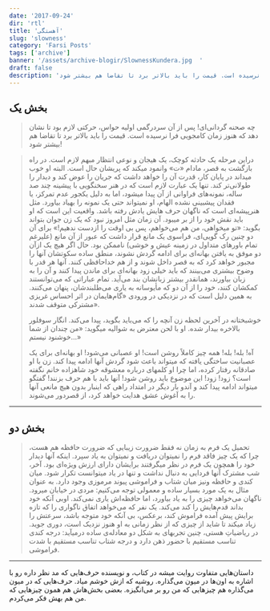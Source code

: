 ```yaml
---
date: '2017-09-24'
dir: 'rtl'
title: 'آهستگی'
slug: 'slowness'
category: 'Farsi Posts'
tags: ['archive']
banner: '/assets/archive-blogir/SlownessKundera.jpg  '
draft: false
description: 'چه صحنه گردانی‌ای! پس از آن سردرگمی اولیه حواس، حرکتی لازم بود تا نشان دهد که هنوز زمان کامجویی فرا نرسیده است. قیمت را باید بالاتر برد تا تقاضا هم بیشتر شود!'
---
```


## بخش یک

> چه صحنه گردانی‌ای! پس از آن سردرگمی اولیه حواس، حرکتی لازم بود تا نشان دهد که هنوز زمان کامجویی فرا نرسیده است. قیمت را باید بالاتر برد تا تقاضا هم بیشتر شود!

> دراین مرحله یک حادثه کوچک، یک هیجان و نوعی انتظار مبهم لازم است. در راه بازگشت به قصر، مادام «ت» وانمود میکند که پریشان حال است. البته او خوب میداند در پایان کار، قدرت آن را خواهد داشت که جریان را عوض کند و دیدار را طولانی‌تر کند. تنها یک عبارت لازم است که در هنر سخنگویی با پیشینه چند صد ساله، نمونه‌های فراوانی از آن پیدا میشود، اما به دلیل یکجور عدم تمرکز، یا فقدان پیشبینی نشده الهام، او نمیتواند حتی یک نمونه را بهیاد بیاورد. مثل هنرپیشه‌ای است که ناگهان حرف هایش یادش رفته باشد. واقعیت این است که او باید نقش خود را از بر میبود. آن زمان مثل امروز نبود که یک زن جوان بتواند بگوید: «تو میخواهی، من هم می‌خواهم، پس بی اوقت را ازدست ندهیم!» برای آن دو چنین رک گویی‌ای، فراسوی یک مانع قرار داشت که عبور از آن مانع (علیرغم تمام باورهای متداول در زمینه عیش و خوشی) ناممکن بود. حال اگر هیچ یک ازآن دو موفق به یافتن بهانه‌ای برای ادامه گردش نشوند، منطق ساده سکوتشان آنها را مجبور خواهد کرد که به قصر داخل شوند و از هم خداحافظی کنند. آنها هر قدر با وضوح بیشتری می‌بینند که باید خیلی زود بهانه‌ای برای ماندن پیدا کنند و آن را به زبان بیاورند، همانقدر بیشتر زبانشان بند می‌آید. تمام عباراتی که می‌توانستند کمکشان کنند، خود را از آن دو که مأیوسانه به یاری می‌طلبندشان، پنهان می‌کنند. به همین دلیل است که در نزدیکی در ورودی «گام‌هایمان در اثر احساس غریزی مشترکی متوقف شدند».
>
> خوشبختانه در آخرین لحظه زن آنچه را که می‌باید بگوید، پیدا می‌کند. انگار سوفلور بالاخره بیدار شده. او با لحن معترض به شوالیه میگوید: «من چندان از شما خوشنود نیستم...»
>
> آه! بله! بله! همه چیز کاملاً روشن است! او عصبانی می‌شود! او بهانه‌ای برای یک عصبانیت ساختگی یافته که میتواند باعث شود گردش آنها ادامه پیدا کند. زن با او صادقانه رفتار کرده، اما چرا او کلمهای درباره معشوقه خود شاهزاده خانم نگفته است؟ زود! زود! این موضوع باید روشن شود! آنها باید با هم حرف بزنند! گفتگو میتواند ادامه پیدا کند و آندو بار دیگر در امتداد راهی که اینبار بدون هیچ مانعی آنها را به آغوش عشق هدایت خواهد کرد، از قصردور می‌شوند.

---

## بخش دو

> تحمیل یک فرم به زمان نه فقط ضرورت زیبایی که ضرورت حافظه هم هست، چرا که یک چیز فاقد فرم را نمیتوان دریافت و نمیتوان به یاد سپرد. اینکه آنها دیدار خود را همچون یک فرم در نظر میگرفتند برایشان دارای ارزش ویژه‌ای بود. آخر، شب مشترک آنها فردایی به دنبال نداشت و تنها در یاد میتوانست تکرار شود. میان کندی و حافظه ونیز میان شتاب و فراموشی پیوند مرموزی وجود دارد. به عنوان مثال به یک مورد بسیار ساده و معمولی توجه می‌کنیم: مردی در خیابان میرود. ناگهان می‌خواهد چیزی را به یاد بیاورد، اما حافظه‌اش یاری نمی‌کند. اوبی آنکه خود بداند قدم‌هایش را کند می‌کند. یک نفر که می‌خواهد اتفاق ناگواری را که تازه برایش پیش آمده فراموش کند، برعکس، بی آنکه خود متوجه باشد، سرعتش را زیاد میکند تا شاید از چیزی که از نظر زمانی به او هنوز نزدیک است، دوری جوید. در ریاضیاتِ هستی، چنین تجربهای به شکل دو معادله‌ی ساده درمیآید: درجه کندی تناسب مستقیم با حضور ذهن دارد و درجه شتاب تناسب مستقیم با شدت فراموشی.

---

داستان‌هایی متفاوت روایت میشه در کتاب، و نویسنده حرف‌هایی که مد نظر داره رو با اشاره به اون‌ها در میون می‌گذاره. روشیه که ازش خوشم میاد. حرف‌هایی که در میون می‌گذاره هم چیزهایی که من رو بر می‌انگیزه. بعضی بخش‌هاش هم همون چیزهایی که من هم بهش فکر می‌کردم.
